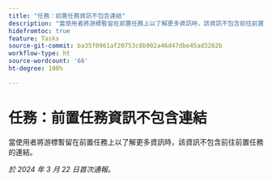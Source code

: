 ```yaml
---
title: "任務：前置任務資訊不包含連結"
description: "當使用者將游標暫留在前置任務上以了解更多資訊時，該資訊不包含前往前置任務的連結。"
hidefromtoc: true
feature: Tasks
source-git-commit: ba35f0961af20753c8b902a46d47dbe45ad3262b
workflow-type: ht
source-wordcount: '66'
ht-degree: 100%

---
```



# 任務：前置任務資訊不包含連結

當使用者將游標暫留在前置任務上以了解更多資訊時，該資訊不包含前往前置任務的連結。

_於 2024 年 3 月 22 日首次通報。_

